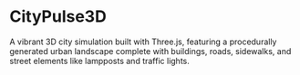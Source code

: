 # CityPulse3D
A vibrant 3D city simulation built with Three.js, featuring a procedurally generated urban landscape complete with buildings, roads, sidewalks, and street elements like lampposts and traffic lights.
